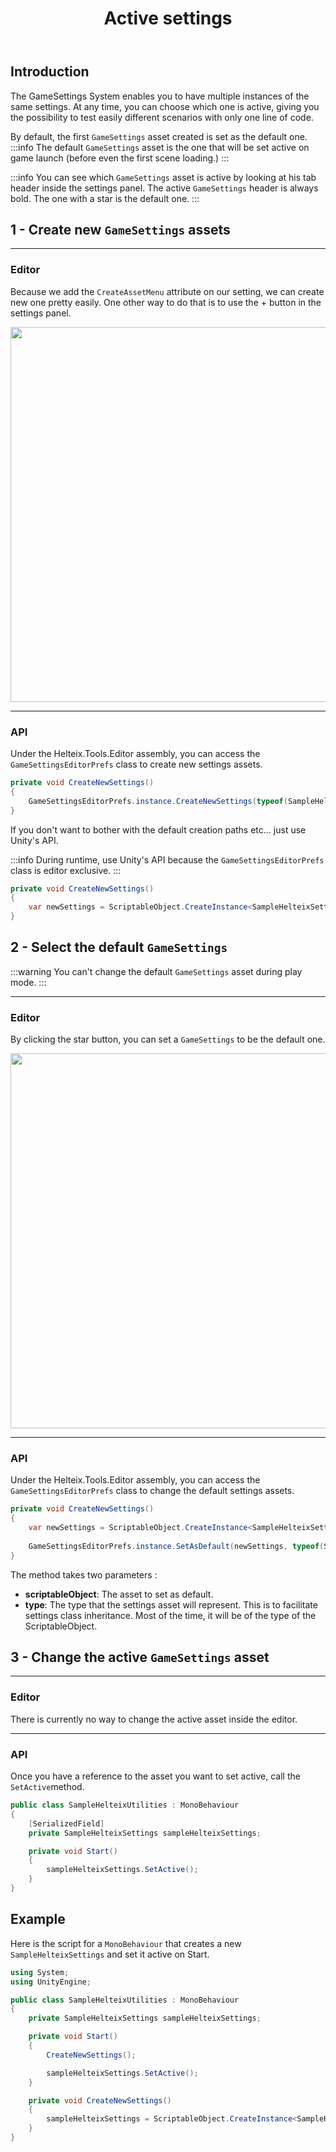 ﻿---
sidebar_position: 2
title: "Active settings"
---

## Introduction
The GameSettings System enables you to have multiple instances of the same settings.
At any time, you can choose which one is active, giving you the possibility to test easily different scenarios with only one line of code.

By default, the first `GameSettings` asset created is set as the default one.
:::info
The default `GameSettings` asset is the one that will be set active on game launch (before even the first scene loading.)
:::

:::info
You can see which `GameSettings` asset is active by looking at his tab header inside the settings panel. The active `GameSettings` header is always bold. The one with a star is the default one.
:::

## 1 - Create new `GameSettings` assets

---
### Editor
Because we add the `CreateAssetMenu` attribute on our setting, we can create new one pretty easily.
One other way to do that is to use the + button in the settings panel.
<p align="center">
<img src= {require("/img/Tools/Settings_3.png").default} width="600" class="centered-image"/>
</p>

---
### API
Under the Helteix.Tools.Editor assembly, you can access the `GameSettingsEditorPrefs` class to create new settings assets.


```csharp
private void CreateNewSettings()
{
    GameSettingsEditorPrefs.instance.CreateNewSettings(typeof(SampleHelteixSettings));
}
```
If you don't want to bother with the default creation paths etc... just use Unity's API.

:::info
During runtime, use Unity's API because the `GameSettingsEditorPrefs` class is editor exclusive.
:::

```csharp
private void CreateNewSettings()
{ 
    var newSettings = ScriptableObject.CreateInstance<SampleHelteixSettings>();
}
```


## 2 - Select the default `GameSettings`

:::warning
You can't change the default `GameSettings` asset during play mode.
:::

---
### Editor
By clicking the star button, you can set a `GameSettings` to be the default one.
<p align="center">
<img src= {require("/img/Tools/Settings_4.png").default} width="600" class="centered-image"/>
</p>

---
### API
Under the Helteix.Tools.Editor assembly, you can access the `GameSettingsEditorPrefs` class to change the default settings assets.

```csharp
private void CreateNewSettings()
{ 
    var newSettings = ScriptableObject.CreateInstance<SampleHelteixSettings>();
    
    GameSettingsEditorPrefs.instance.SetAsDefault(newSettings, typeof(SampleHelteixSettings));
}
```
The method takes two parameters :
- **scriptableObject**: The asset to set as default.
- **type**: The type that the settings asset will represent. This is to facilitate settings class inheritance. Most of the time, it will be of the type of the ScriptableObject.


## 3 - Change the active `GameSettings` asset

---
### Editor

There is currently no way to change the active asset inside the editor.

---
### API
Once you have a reference to the asset you want to set active, call the `SetActive`method.

```csharp
public class SampleHelteixUtilities : MonoBehaviour
{
    [SerializedField]
    private SampleHelteixSettings sampleHelteixSettings;

    private void Start()
    {
        sampleHelteixSettings.SetActive();
    }
}
```

## Example

Here is the script for a `MonoBehaviour` that creates a new `SampleHelteixSettings` and set it active on Start.

```csharp
using System;
using UnityEngine;

public class SampleHelteixUtilities : MonoBehaviour
{
    private SampleHelteixSettings sampleHelteixSettings;

    private void Start()
    {
        CreateNewSettings();

        sampleHelteixSettings.SetActive();
    }

    private void CreateNewSettings()
    {
        sampleHelteixSettings = ScriptableObject.CreateInstance<SampleHelteixSettings>();
    }
}
```